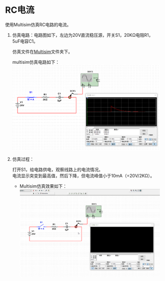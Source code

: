 # RC电流

使用Multisim仿真RC电路的电流。  

1. 仿真电路：电路图如下，左边为20V直流稳压源，开关S1，20KΩ电阻R1，5uF电容C1。  

    仿真文件在[Multisim](https://github.com/nostalgia-w/always_forget/tree/master/2019/0322/Multisim)文件夹下。  

    multisim仿真电路如下：  
![电路图](https://raw.githubusercontent.com/nostalgia-w/always_forget/master/2019/0322/img/Circuit_diagram.png)

2. 仿真过程：  

    打开S1，给电路供电，观察线路上的电流情况。  
    电流显示突变到最高值，然后下降，但电流峰值小于10mA（=20V/2KΩ）。

    * Multisim仿真效果如下：  
![仿真gif](https://raw.githubusercontent.com/nostalgia-w/always_forget/master/2019/0322/img/RC_Current.gif)